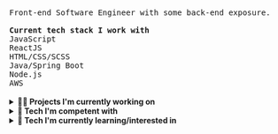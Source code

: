 <samp>
 Front-end Software Engineer with some back-end exposure. 
 <br><br>
 <b>Current tech stack I work with</b>
 <br/>
 JavaScript
  <br>
 ReactJS
  <br>
 HTML/CSS/SCSS
  <br>
 Java/Spring Boot
  <br>
 Node.js
 <br>
 AWS
</samp>
<br><br>
<details>
  <summary>
   <b>👩‍💼 Projects I'm currently working on</b>
  </summary>
 <ul>
  NPM tweakemoji-icons package
  <br>
  Node.js CLI
 </ul>
</details>
<details>
  <summary>
   <b>🌻 Tech I'm competent with</b>
  </summary>
 <ul>
  JavaScript
  <br>
  ReactJS/Redux
  <br>
  HTML/CSS/SCSS
  <br>
  Jest/Enzyme
</ul>  
</details>
<details>
  <summary>
   <b>📓 Tech I'm currently learning/interested in</b>
  </summary>
 <details>
   <summary>
    Professionally 
   </summary>
   <ul>
  Spring Boot/Java
</ul> 
 </details>
 <details>
   <summary>
    Personally
   </summary>
  <ul>
  AWS 
  <br>
  Data Science/Kaggle/PyTorch etc. 
  <br> 
  Webpack/CLIs/NPM packages
</ul> 
 </details>
 <details>
  <summary>
   Misc.
 </summary>
 <ul>
  TC39
 </ul>
 </details>
</details>
